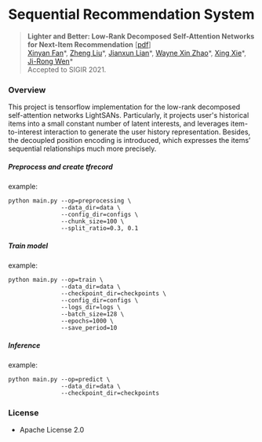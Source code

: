 # Sequential Recommendation System

> **Lighter and Better: Low-Rank Decomposed Self-Attention Networks for Next-Item Recommendation** [[pdf](https://www.microsoft.com/en-us/research/uploads/prod/2021/05/LighterandBetter_Low-RankDecomposedSelf-AttentionNetworksforNext-ItemRecommendation.pdf)]<br>
> [Xinyan Fan](1,2)\*, [Zheng Liu](3)\*, [Jianxun Lian](3)\*, [Wayne Xin Zhao](1,2)\*, [Xing Xie](3)\*, [Ji-Rong Wen](1,2)\*<br>
> Accepted to SIGIR 2021.

### Overview
This project is tensorflow implementation for the low-rank decomposed self-attention networks LightSANs.
Particularly, it projects user's historical items into a small constant number of latent interests, and leverages item-to-interest interaction to generate the user history representation.
Besides, the decoupled position encoding is introduced, which expresses the items’ sequential relationships much more precisely.

##### Preprocess and create tfrecord
example:
```
python main.py --op=preprocessing \
               --data_dir=data \
               --config_dir=configs \
               --chunk_size=100 \
               --split_ratio=0.3, 0.1
```

##### Train model
example:
```
python main.py --op=train \
               --data_dir=data \
               --checkpoint_dir=checkpoints \
               --config_dir=configs \
               --logs_dir=logs \
               --batch_size=128 \
               --epochs=1000 \
               --save_period=10
```

##### Inference
example:
```
python main.py --op=predict \
               --data_dir=data \
               --checkpoint_dir=checkpoints
```

### License
* Apache License 2.0
